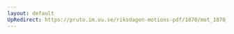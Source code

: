 ```yaml
---
layout: default
UpRedirect: https://pruto.im.uu.se/riksdagen-motions-pdf/1870/mot_1870__ak__108/mot_1870__ak__108-001.pdf
---
```

